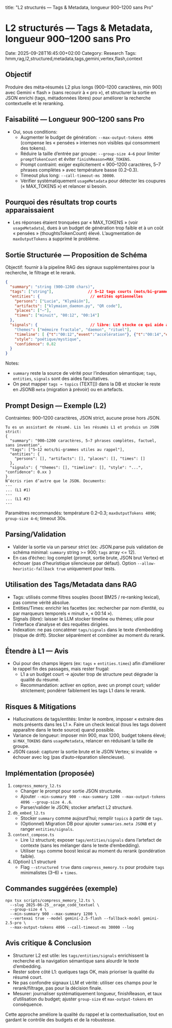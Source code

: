 title: "L2 structurés — Tags & Metadata, longueur 900–1200 sans Pro"

# L2 structurés — Tags & Metadata, longueur 900–1200 sans Pro

Date: 2025-09-28T16:45:00+02:00
Category: Research
Tags: hmm,rag,l2,structured,metadata,tags,gemini,vertex,flash,context

## Objectif
Produire des méta‑résumés L2 plus longs (900–1200 caractères, min 900) avec Gemini « flash » (sans recourir à « pro »), et structurer la sortie en JSON enrichi (tags, métadonnées libres) pour améliorer la recherche contextuelle et le reranking.

## Faisabilité — Longueur 900–1200 sans Pro
- Oui, sous conditions:
  - Augmenter le budget de génération: `--max-output-tokens 4096` (compense les « pensées » internes non visibles qui consomment des tokens).
  - Réduire la taille d’entrée par groupe: `--group-size 4–6` pour limiter `promptTokenCount` et éviter `finishReason=MAX_TOKENS`.
  - Prompt contraint: exiger explicitement « 900–1200 caractères, 5–7 phrases complètes » avec température basse (0.2–0.3).
  - Timeout plus long: `--call-timeout-ms 30000`.
  - Vérifier systématiquement `usageMetadata` pour détecter les coupures (« MAX_TOKENS ») et relancer si besoin.

## Pourquoi des résultats trop courts apparaissaient
- Les réponses étaient tronquées par « MAX_TOKENS » (voir `usageMetadata`), dues à un budget de génération trop faible et à un coût « pensées » (thoughtsTokenCount) élevé. L’augmentation de `maxOutputTokens` a supprimé le problème.

## Sortie Structurée — Proposition de Schéma
Objectif: fournir à la pipeline RAG des signaux supplémentaires pour la recherche, le filtrage et le rerank.

```json
{
  "summary": "string (900–1200 chars)",
  "tags": ["string"],               // 5–12 tags courts (mots/bi‑grammes)
  "entities": {                      // entités optionnelles
    "persons": ["Lucie", "Klymäiôn"],
    "artifacts": ["klymaion_daemon.py", "QR code"],
    "places": ["—"],
    "times": ["minuit", "00:12", "00:14"]
  },
  "signals": {                       // libre: LLM stocke ce qui aide au rappel
    "themes": ["mémoire fractale", "daemon", "rituel"],
    "timeline": [ {"t":"00:12","event":"accélération"}, {"t":"00:14","event":"nommage Klymäiôn"} ],
    "style": "poétique/mystique",
    "confidence": 0.82
  }
}
```

Notes:
- `summary` reste la source de vérité pour l’indexation sémantique; `tags`, `entities`, `signals` sont des aides facultatives.
- On peut mapper `tags → topics` (TEXT[]) dans la DB et stocker le reste en JSONB `meta` (migration à prévoir) ou en artefacts.

## Prompt Design — Exemple (L2)
Contraintes: 900–1200 caractères, JSON strict, aucune prose hors JSON.

```
Tu es un assistant de résumé. Lis les résumés L1 et produis un JSON strict:
{
  "summary": "900–1200 caractères, 5–7 phrases complètes, factuel, sans invention",
  "tags": ["5–12 mots/bi‑grammes utiles au rappel"],
  "entities": {
    "persons": [], "artifacts": [], "places": [], "times": []
  },
  "signals": { "themes": [], "timeline": [], "style": "...", "confidence": 0.xx }
}
N’écris rien d’autre que le JSON. Documents:
---
... (L1 #1)
---
... (L1 #2)
---
```

Paramètres recommandés: température 0.2–0.3; `maxOutputTokens 4096`; `group-size 4–6`; timeout 30s.

## Parsing/Validation
- Valider la sortie via un parseur strict (ex: JSON.parse puis validation de schéma minimal: `summary` string >= 900; `tags` array <= 12).
- En cas d’échec: log complet (prompt, sortie brute, JSON brut Vertex) et échouer (pas d’heuristique silencieuse par défaut). Option `--allow-heuristic-fallback true` uniquement pour tests.

## Utilisation des Tags/Metadata dans RAG
- Tags: utilisés comme filtres souples (boost BM25 / re‑ranking lexical), pas comme vérité absolue.
- Entities/Times: enrichir les facettes (ex: rechercher par nom d’entité, ou par marqueurs temporels « minuit », « 00:14 »).
- Signals (libre): laisser le LLM stocker timeline ou thèmes; utile pour l’interface d’analyse et des requêtes dirigées.
- Indexation: ne pas concaténer `tags/signals` dans le texte d’embedding (risque de drift). Stocker séparément et combiner au moment du rerank.

## Étendre à L1 — Avis
- Oui pour des champs légers (ex: `tags` + `entities.times`) afin d’améliorer le rappel fin des passages, mais rester frugal:
  - L1 a un budget court → ajouter trop de structure peut dégrader la qualité du résumé.
  - Recommandation: activer en option, avec un prompt court; valider strictement; pondérer faiblement les tags L1 dans le rerank.

## Risques & Mitigations
- Hallucinations de tags/entités: limiter le nombre, imposer « extraire des mots présents dans les L1 ». Faire un check lexical (tous les tags doivent apparaître dans le texte source) quand possible.
- Variance de longueur: imposer min 900, max 1200, budget tokens élevé; si `MAX_TOKENS` dans `usageMetadata`, relancer en réduisant la taille de groupe.
- JSON cassé: capturer la sortie brute et le JSON Vertex; si invalide → échouer avec log (pas d’auto‑réparation silencieuse).

## Implémentation (proposée)
1) `compress_memory_l2.ts`
   - Changer le prompt pour sortie JSON structurée.
   - Ajouter `--min-summary 900 --max-summary 1200 --max-output-tokens 4096 --group-size 4..6`.
   - Parser/valider le JSON; stocker artefact L2 structuré.
2) `db_embed_l2.ts`
   - Stocker `summary` comme aujourd’hui; remplir `topics` à partir de `tags`.
   - (Optionnel) Migration DB pour ajouter `summaries.meta JSONB` et y ranger `entities/signals`.
3) `context_compose.ts`
   - Lire `l2` structuré; exposer `tags/entities/signals` dans l’artefact de contexte (sans les mélanger dans le texte d’embedding).
   - Utiliser `tags` comme boost lexical au moment du rerank (pondération faible).
4) (Option) L1 structuré
   - Flag `--structured true` dans `compress_memory.ts` pour produire `tags` minimalistes (3–6) + `times`.

## Commandes suggérées (exemple)
```
npx tsx scripts/compress_memory_l2.ts \
  --slug 2025-06-25__orage_codé_textuel \
  --group-size 4 \
  --min-summary 900 --max-summary 1200 \
  --vertexai true --model gemini-2.5-flash --fallback-model gemini-2.5-pro \
  --max-output-tokens 4096 --call-timeout-ms 30000 --log
```

## Avis critique & Conclusion
- Structurer L2 est utile: les `tags/entities/signals` enrichissent la recherche et la navigation sémantique sans alourdir le texte d’embedding.
- Rester sobre côté L1: quelques tags OK, mais prioriser la qualité du résumé court.
- Ne pas confondre signaux LLM et vérité: utiliser ces champs pour le rerank/filtrage, pas pour la décision finale.
- Mesurer: journaliser systématiquement longueur, finishReason, et taux d’utilisation du budget; ajuster `group-size` et `max-output-tokens` en conséquence.

Cette approche améliore la qualité du rappel et la contextualisation, tout en gardant le contrôle des budgets et de la robustesse.


